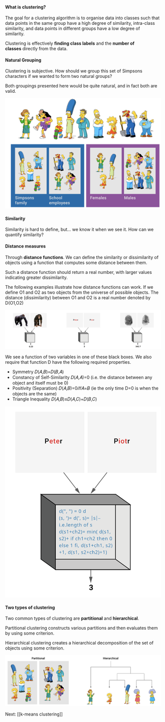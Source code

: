 #### What is clustering?

The goal for a clustering algorithm is to organise data into classes such that data points in the same group have a high degree of similarity, intra-class similarity, and data points in different groups have a low degree of similarity. 

Clustering is effectively **finding class labels** and the **number of classes** directly from the data.

#### Natural Grouping

Clustering is subjective. How should we group this set of Simpsons characters if we wanted to form two natural groups? 

Both groupings presented here would be quite natural, and in fact both are valid.

![](../public/a42ff475f66de1b944a3bd32c81b5f57.png)

#### Similarity

Similarity is hard to define, but… we know it when we see it. How can we quantify similarity?

#### Distance measures

Through **distance functions**. We can define the similarity or dissimilarity of objects using a function that computes some distance between them.

Such a distance function should return a real number, with larger values indicating greater dissimilarity.

The following examples illustrate how distance functions can work. If we define O1 and O2 as two objects from the universe of possible objects. The distance (dissimilarity) between O1 and O2 is a real number denoted by D(O1,O2)

![](../public/38ae6b2a0631ceb75afaac0670799a44.png)

We see a function of two variables in one of these black boxes. We also require that function D have the following required properties.

- Symmetry 𝐷(𝐴,𝐵)=𝐷(𝐵,𝐴)
- Constancy of Self-Similarity 𝐷(𝐴,𝐴)=0 (i.e. the distance between any object and itself must be 0)
- Positivity (Separation) 𝐷(𝐴,𝐵)=0𝑖𝑓𝑓𝐴=𝐵 (ie the only time D=0 is when the objects are the same)
- Triangle Inequality 𝐷(𝐴,𝐵)≤𝐷(𝐴,𝐶)+𝐷(𝐵,𝐶)

![](../public/78f6ca76e595298c888d7401d29c5e7f.png)
#### Two types of clustering

Two common types of clustering are **partitional** and **hierarchical**.

Partitional clustering constructs various partitions and then evaluates them by using some criterion.

Hierarchical clustering creates a hierarchical decomposition of the set of objects using some criterion.

![](../public/5b3d7775fcc71fcbaed4b7003837c8c8.png)

Next: [[k-means clustering]]